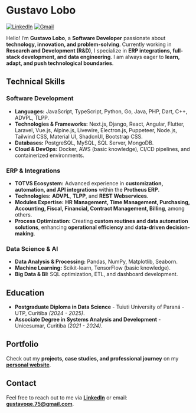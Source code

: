 # Gustavo Lobo

[![LinkedIn](https://img.shields.io/badge/LinkedIn-0077B5?style=for-the-badge&logo=linkedin&logoColor=white)](https://www.linkedin.com/in/gustavo-lobo)
[![Gmail](https://img.shields.io/badge/Gmail-D14836?style=for-the-badge&logo=gmail&logoColor=white)](mailto:gustavoqe.75@gmail.com)

Hello! I’m **Gustavo Lobo**, a **Software Developer** passionate about **technology, innovation, and problem-solving**. Currently working in **Research and Development (R&D)**, I specialize in **ERP integrations, full-stack development, and data engineering**. I am always eager to **learn, adapt, and push technological boundaries**.

## Technical Skills

### Software Development

- **Languages:** JavaScript, TypeScript, Python, Go, Java, PHP, Dart, C++, ADVPL, TLPP.
- **Technologies & Frameworks:** Next.js, Django, React, Angular, Flutter, Laravel, Vue.js, Alpine.js, Livewire, Electron.js, Puppeteer, Node.js, Tailwind CSS, Material UI, ShadcnUI, Bootstrap CSS.
- **Databases:** PostgreSQL, MySQL, SQL Server, MongoDB.
- **Cloud & DevOps:** Docker, AWS (basic knowledge), CI/CD pipelines, and containerized environments.

### ERP & Integrations

- **TOTVS Ecosystem:** Advanced experience in **customization, automation, and API integrations** within the **Protheus ERP**.
- **Technologies:** **ADVPL**, **TLPP**, and **REST Webservices**.
- **Modules Expertise:** **HR Management, Time Management, Purchasing, Accounting, Fiscal, Financial, Contract Management, Billing**, among others.
- **Process Optimization:** Creating **custom routines and data automation solutions**, enhancing **operational efficiency** and **data-driven decision-making**.

### Data Science & AI

- **Data Analysis & Processing:** Pandas, NumPy, Matplotlib, Seaborn.
- **Machine Learning:** Scikit-learn, TensorFlow (basic knowledge).
- **Big Data & BI:** SQL optimization, ETL, and dashboard development.

## Education

- **Postgraduate Diploma in Data Science** - Tuiuti University of Paraná - UTP, Curitiba *(2024 - 2025)*.
- **Associate Degree in Systems Analysis and Development** - Unicesumar, Curitiba *(2021 - 2024)*.

## Portfolio

Check out my **projects, case studies, and professional journey** on my **[personal website](https://lobofoltran.com)**.

## Contact

Feel free to reach out to me via **[LinkedIn](https://www.linkedin.com/in/gustavo-lobo)** or email: **gustavoqe.75@gmail.com**.

